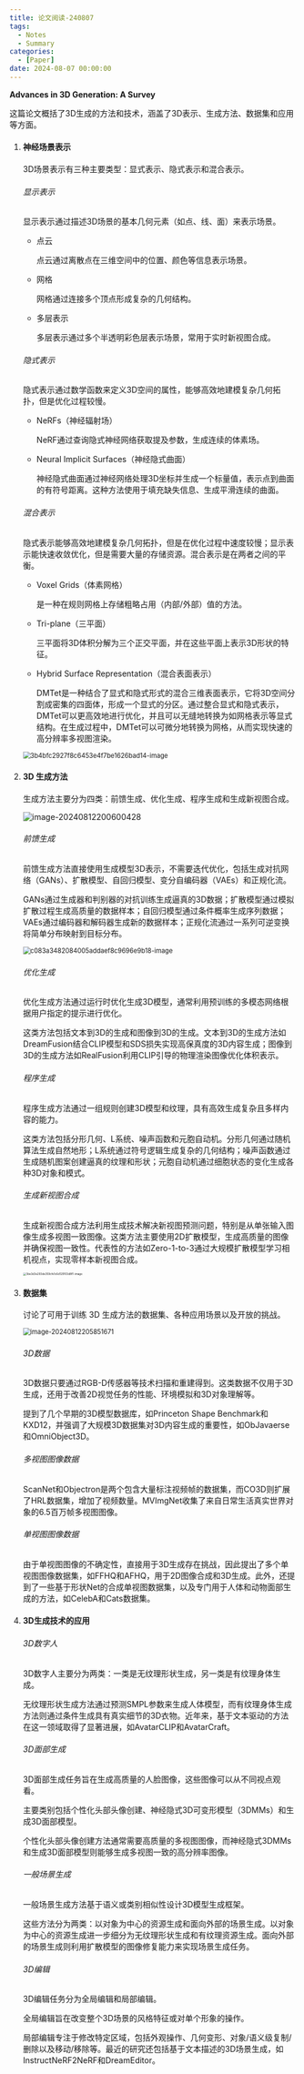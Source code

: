 ```yaml
---
title: 论文阅读-240807
tags: 
  - Notes
  - Summary
categories: 
  - [Paper]
date: 2024-08-07 00:00:00
---
```


**Advances in 3D Generation: A Survey**

<!-- more -->

这篇论文概括了3D生成的方法和技术，涵盖了3D表示、生成方法、数据集和应用等方面。

1. #### 神经场景表示

   3D场景表示有三种主要类型：显式表示、隐式表示和混合表示。

   ###### 显示表示

   显示表示通过描述3D场景的基本几何元素（如点、线、面）来表示场景。

   - 点云

     点云通过离散点在三维空间中的位置、颜色等信息表示场景。

   - 网格

     网格通过连接多个顶点形成复杂的几何结构。

   - 多层表示

     多层表示通过多个半透明彩色层表示场景，常用于实时新视图合成。

   ###### 隐式表示

   隐式表示通过数学函数来定义3D空间的属性，能够高效地建模复杂几何拓扑，但是优化过程较慢。

   - NeRFs（神经辐射场）

     NeRF通过查询隐式神经网络获取提及参数，生成连续的体素场。

   - Neural Implicit Surfaces（神经隐式曲面）

     神经隐式曲面通过神经网络处理3D坐标并生成一个标量值，表示点到曲面的有符号距离。这种方法使用于填充缺失信息、生成平滑连续的曲面。

   ###### 混合表示

   隐式表示能够高效地建模复杂几何拓扑，但是在优化过程中速度较慢；显示表示能快速收敛优化，但是需要大量的存储资源。混合表示是在两者之间的平衡。

   - Voxel Grids（体素网格）

     是一种在规则网格上存储粗略占用（内部/外部）值的方法。

   - Tri-plane（三平面）

     三平面将3D体积分解为三个正交平面，并在这些平面上表示3D形状的特征。

   - Hybrid Surface Representation（混合表面表示）

     DMTet是一种结合了显式和隐式形式的混合三维表面表示，它将3D空间分割成密集的四面体，形成一个显式的分区。通过整合显式和隐式表示，DMTet可以更高效地进行优化，并且可以无缝地转换为如网格表示等显式结构。在生成过程中，DMTet可以可微分地转换为网格，从而实现快速的高分辨率多视图渲染。

   <img src="https://pic-poivre.oss-cn-hangzhou.aliyuncs.com/pics/3b4bfc2927f8c6453e4f7be1626bad14-image.png" alt="3b4bfc2927f8c6453e4f7be1626bad14-image" style="zoom:80%;" />

2. #### **3D 生成方法**

   生成方法主要分为四类：前馈生成、优化生成、程序生成和生成新视图合成。

   ![image-20240812200600428](https://pic-poivre.oss-cn-hangzhou.aliyuncs.com/pics/image-20240812200600428.png)

   ###### 前馈生成

   前馈生成方法直接使用生成模型3D表示，不需要迭代优化，包括生成对抗网络（GANs）、扩散模型、自回归模型、变分自编码器（VAEs）和正规化流。

   GANs通过生成器和判别器的对抗训练生成逼真的3D数据；扩散模型通过模拟扩散过程生成高质量的数据样本；自回归模型通过条件概率生成序列数据；VAEs通过编码器和解码器生成新的数据样本；正规化流通过一系列可逆变换将简单分布映射到目标分布。

   <img src="https://pic-poivre.oss-cn-hangzhou.aliyuncs.com/pics/c083a3482084005addaef8c9696e9b18-image.png" alt="c083a3482084005addaef8c9696e9b18-image" style="zoom:80%;" />

   ###### 优化生成

   优化生成方法通过运行时优化生成3D模型，通常利用预训练的多模态网络根据用户指定的提示进行优化。

   这类方法包括文本到3D的生成和图像到3D的生成。文本到3D的生成方法如DreamFusion结合CLIP模型和SDS损失实现高保真度的3D内容生成；图像到3D的生成方法如RealFusion利用CLIP引导的物理渲染图像优化体积表示。

   ###### 程序生成

   程序生成方法通过一组规则创建3D模型和纹理，具有高效生成复杂且多样内容的能力。

   这类方法包括分形几何、L系统、噪声函数和元胞自动机。分形几何通过随机算法生成自然地形；L系统通过符号逻辑生成复杂的几何结构；噪声函数通过生成随机图案创建逼真的纹理和形状；元胞自动机通过细胞状态的变化生成各种3D对象和模式。

   ###### 生成新视图合成

   生成新视图合成方法利用生成技术解决新视图预测问题，特别是从单张输入图像生成多视图一致图像。这类方法主要使用2D扩散模型，生成高质量的图像并确保视图一致性。代表性的方法如Zero-1-to-3通过大规模扩散模型学习相机视点，实现零样本新视图合成。

   <img src="https://pic-poivre.oss-cn-hangzhou.aliyuncs.com/pics/3be3d3e293de359cfe1c6d129103d8f1-image.png" alt="3be3d3e293de359cfe1c6d129103d8f1-image" style="zoom: 33%;" />

   

3. #### **数据集**

   讨论了可用于训练 3D 生成方法的数据集、各种应用场景以及开放的挑战。

   <img src="https://pic-poivre.oss-cn-hangzhou.aliyuncs.com/pics/image-20240812205851671.png" alt="image-20240812205851671" style="zoom:80%;" />

   ###### 3D数据

   3D数据只要通过RGB-D传感器等技术扫描和重建得到。这类数据不仅用于3D生成，还用于改善2D视觉任务的性能、环境模拟和3D对象理解等。

   提到了几个早期的3D模型数据库，如Princeton Shape Benchmark和KXD12，并强调了大规模3D数据集对3D内容生成的重要性，如ObJavaerse和OmniObject3D。

   ###### 多视图图像数据

   ScanNet和Objectron是两个包含大量标注视频帧的数据集，而CO3D则扩展了HRL数据集，增加了视频数量。MVImgNet收集了来自日常生活真实世界对象的6.5百万帧多视图图像。

   ###### 单视图图像数据

   由于单视图图像的不确定性，直接用于3D生成存在挑战，因此提出了多个单视图图像数据集，如FFHQ和AFHQ，用于2D图像合成和3D生成。此外，还提到了一些基于形状Net的合成单视图数据集，以及专门用于人体和动物面部生成的方法，如CelebA和Cats数据集。

4. #### 3D生成技术的应用

   ###### 3D数字人

   3D数字人主要分为两类：一类是无纹理形状生成，另一类是有纹理身体生成。

   无纹理形状生成方法通过预测SMPL参数来生成人体模型，而有纹理身体生成方法则通过条件生成具有真实细节的3D衣物。近年来，基于文本驱动的方法在这一领域取得了显著进展，如AvatarCLIP和AvatarCraft。

   ###### 3D面部生成

   3D面部生成任务旨在生成高质量的人脸图像，这些图像可以从不同视点观看。

   主要类别包括个性化头部头像创建、神经隐式3D可变形模型（3DMMs）和生成3D面部模型。

   个性化头部头像创建方法通常需要高质量的多视图图像，而神经隐式3DMMs和生成3D面部模型则能够生成多视图一致的高分辨率图像。

   ###### 一般场景生成

   一般场景生成方法基于语义或类别相似性设计3D模型生成框架。

   这些方法分为两类：以对象为中心的资源生成和面向外部的场景生成。以对象为中心的资源生成进一步细分为无纹理形状生成和有纹理资源生成。面向外部的场景生成则利用扩散模型的图像修复能力来实现场景生成任务。

   ###### 3D编辑

   3D编辑任务分为全局编辑和局部编辑。

   全局编辑旨在改变整个3D场景的风格特征或对单个形象的操作。

   局部编辑专注于修改特定区域，包括外观操作、几何变形、对象/语义级复制/删除以及移动/移除等。最近的研究还包括基于文本描述的3D场景生成，如InstructNeRF2NeRF和DreamEditor。


